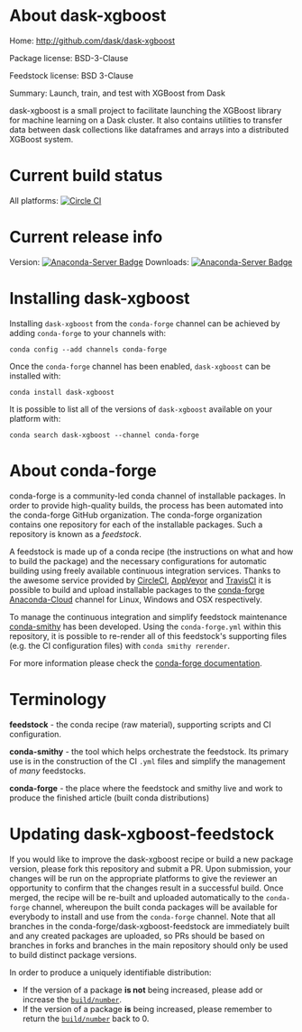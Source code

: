 About dask-xgboost
==================

Home: http://github.com/dask/dask-xgboost

Package license: BSD-3-Clause

Feedstock license: BSD 3-Clause

Summary: Launch, train, and test with XGBoost from Dask

dask-xgboost is a small project to facilitate launching the XGBoost
library for machine learning on a Dask cluster.  It also contains
utilities to transfer data between dask collections like dataframes and
arrays into a distributed XGBoost system.


Current build status
====================

All platforms: [![Circle CI](https://circleci.com/gh/conda-forge/dask-xgboost-feedstock.svg?style=shield)](https://circleci.com/gh/conda-forge/dask-xgboost-feedstock)

Current release info
====================
Version: [![Anaconda-Server Badge](https://anaconda.org/conda-forge/dask-xgboost/badges/version.svg)](https://anaconda.org/conda-forge/dask-xgboost)
Downloads: [![Anaconda-Server Badge](https://anaconda.org/conda-forge/dask-xgboost/badges/downloads.svg)](https://anaconda.org/conda-forge/dask-xgboost)

Installing dask-xgboost
=======================

Installing `dask-xgboost` from the `conda-forge` channel can be achieved by adding `conda-forge` to your channels with:

```
conda config --add channels conda-forge
```

Once the `conda-forge` channel has been enabled, `dask-xgboost` can be installed with:

```
conda install dask-xgboost
```

It is possible to list all of the versions of `dask-xgboost` available on your platform with:

```
conda search dask-xgboost --channel conda-forge
```


About conda-forge
=================

conda-forge is a community-led conda channel of installable packages.
In order to provide high-quality builds, the process has been automated into the
conda-forge GitHub organization. The conda-forge organization contains one repository
for each of the installable packages. Such a repository is known as a *feedstock*.

A feedstock is made up of a conda recipe (the instructions on what and how to build
the package) and the necessary configurations for automatic building using freely
available continuous integration services. Thanks to the awesome service provided by
[CircleCI](https://circleci.com/), [AppVeyor](http://www.appveyor.com/)
and [TravisCI](https://travis-ci.org/) it is possible to build and upload installable
packages to the [conda-forge](https://anaconda.org/conda-forge)
[Anaconda-Cloud](http://docs.anaconda.org/) channel for Linux, Windows and OSX respectively.

To manage the continuous integration and simplify feedstock maintenance
[conda-smithy](http://github.com/conda-forge/conda-smithy) has been developed.
Using the ``conda-forge.yml`` within this repository, it is possible to re-render all of
this feedstock's supporting files (e.g. the CI configuration files) with ``conda smithy rerender``.

For more information please check the [conda-forge documentation](https://conda-forge.org/docs/).

Terminology
===========

**feedstock** - the conda recipe (raw material), supporting scripts and CI configuration.

**conda-smithy** - the tool which helps orchestrate the feedstock.
                   Its primary use is in the construction of the CI ``.yml`` files
                   and simplify the management of *many* feedstocks.

**conda-forge** - the place where the feedstock and smithy live and work to
                  produce the finished article (built conda distributions)


Updating dask-xgboost-feedstock
===============================

If you would like to improve the dask-xgboost recipe or build a new
package version, please fork this repository and submit a PR. Upon submission,
your changes will be run on the appropriate platforms to give the reviewer an
opportunity to confirm that the changes result in a successful build. Once
merged, the recipe will be re-built and uploaded automatically to the
`conda-forge` channel, whereupon the built conda packages will be available for
everybody to install and use from the `conda-forge` channel.
Note that all branches in the conda-forge/dask-xgboost-feedstock are
immediately built and any created packages are uploaded, so PRs should be based
on branches in forks and branches in the main repository should only be used to
build distinct package versions.

In order to produce a uniquely identifiable distribution:
 * If the version of a package **is not** being increased, please add or increase
   the [``build/number``](http://conda.pydata.org/docs/building/meta-yaml.html#build-number-and-string).
 * If the version of a package **is** being increased, please remember to return
   the [``build/number``](http://conda.pydata.org/docs/building/meta-yaml.html#build-number-and-string)
   back to 0.